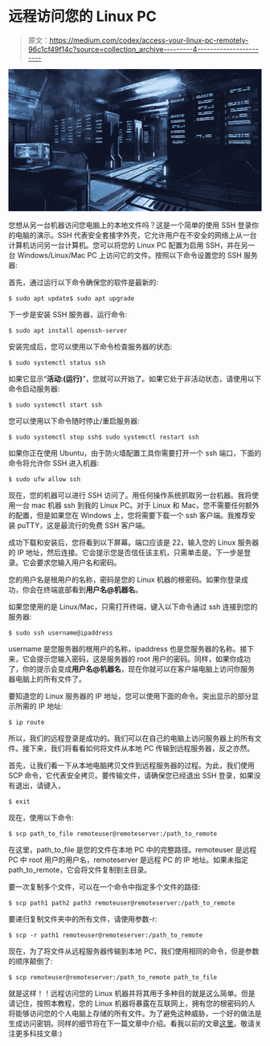 # 远程访问您的 Linux PC

> 原文：<https://medium.com/codex/access-your-linux-pc-remotely-96c1cf49f14c?source=collection_archive---------4----------------------->

![](img/02c63dcfc53c49cae16ebe23e90e5ebe.png)

您想从另一台机器访问您电脑上的本地文件吗？这是一个简单的使用 SSH 登录你的电脑的演示。SSH 代表安全套接字外壳，它允许用户在不安全的网络上从一台计算机访问另一台计算机。您可以将您的 Linux PC 配置为启用 SSH，并在另一台 Windows/Linux/Mac PC 上访问它的文件。按照以下命令设置您的 SSH 服务器:

首先，通过运行以下命令确保您的软件是最新的:

```
$ sudo apt update$ sudo apt upgrade
```

下一步是安装 SSH 服务器，运行命令:

```
$ sudo apt install openssh-server
```

安装完成后，您可以使用以下命令检查服务器的状态:

```
$ sudo systemctl status ssh
```

如果它显示“**活动:(运行)**”，您就可以开始了。如果它处于非活动状态，请使用以下命令启动服务器:

```
$ sudo systemctl start ssh
```

您可以使用以下命令随时停止/重启服务器:

```
$ sudo systemctl stop ssh$ sudo systemctl restart ssh
```

如果你正在使用 Ubuntu，由于防火墙配置工具你需要打开一个 ssh 端口，下面的命令将允许你 SSH 进入机器:

```
$ sudo ufw allow ssh
```

现在，您的机器可以进行 SSH 访问了。用任何操作系统抓取另一台机器。我将使用一台 mac 机器 ssh 到我的 Linux PC。对于 Linux 和 Mac，您不需要任何额外的配置，但是如果您在 Windows 上，您将需要下载一个 ssh 客户端。我推荐安装 puTTY，这是最流行的免费 SSH 客户端。

成功下载和安装后，您将看到以下屏幕。端口应该是 22，输入您的 Linux 服务器的 IP 地址，然后连接。它会提示您是否信任该主机，只需单击是。下一步是登录。它会要求您输入用户名和密码。

您的用户名是根用户的名称，密码是您的 Linux 机器的根密码。如果你登录成功，你会在终端底部看到**用户名@机器名**。

如果您使用的是 Linux/Mac，只需打开终端，键入以下命令通过 ssh 连接到您的服务器:

```
$ sudo ssh username@ipaddress
```

username 是您服务器的根用户的名称，ipaddress 也是您服务器的名称。接下来，它会提示您输入密码，这是服务器的 root 用户的密码。同样，如果你成功了，你的提示会变成**用户名@机器名**，现在你就可以在客户端电脑上访问你服务器电脑上的所有文件了。

要知道您的 Linux 服务器的 IP 地址，您可以使用下面的命令。突出显示的部分显示所需的 IP 地址:

```
$ ip route
```

所以，我们的远程登录是成功的。我们可以在自己的电脑上访问服务器上的所有文件。接下来，我们将看看如何将文件从本地 PC 传输到远程服务器，反之亦然。

首先，让我们看一下从本地电脑拷贝文件到远程服务器的过程。为此，我们使用 SCP 命令，它代表安全拷贝。要传输文件，请确保您已经退出 SSH 登录，如果没有退出，请键入，

```
$ exit 
```

现在，使用以下命令:

```
$ scp path_to_file remoteuser@remoteserver:/path_to_remote
```

在这里，path_to_file 是您的文件在本地 PC 中的完整路径。remoteuser 是远程 PC 中 root 用户的用户名，remoteserver 是远程 PC 的 IP 地址。如果未指定 path_to_remote，它会将文件复制到主目录。

要一次复制多个文件，可以在一个命令中指定多个文件的路径:

```
$ scp path1 path2 path3 remoteuser@remoteserver:/path_to_remote 
```

要递归复制文件夹中的所有文件，请使用参数-r:

```
$ scp -r path1 remoteuser@remoteserver:/path_to_remote
```

现在，为了将文件从远程服务器传输到本地 PC，我们使用相同的命令，但是参数的顺序颠倒了:

```
$ scp remoteuser@remoteserver:/path_to_remote path_to_file
```

就是这样！！远程访问您的 Linux 机器并将其用于多种目的就是这么简单。但是请记住，按照本教程，您的 Linux 机器将暴露在互联网上，拥有您的根密码的人将能够访问您的个人电脑上存储的所有文件。为了避免这种威胁，一个好的做法是生成访问密钥。同样的细节将在下一篇文章中介绍。看我以前的文章[这里](https://mansik16.medium.com/)。敬请关注更多科技文章:)